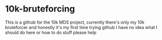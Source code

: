 # 10k-bruteforcing
This is a github for the 10k MDS project, currently there's only my 10k bruteforcer and honestly it's my first time trying github I have no idea what I should do here or how to do stuff please help
